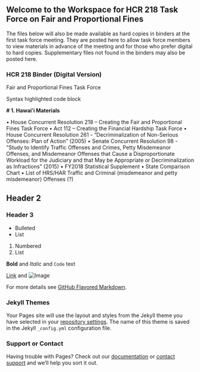 ## Welcome to the Workspace for HCR 218 Task Force on Fair and Proportional Fines

The files below will also be made available as hard copies in binders at the first task force meeting. They are posted here to allow task force members to view materials in advance of the meeting and for those who prefer digital to hard copies. Supplementary files not found in the binders may also be posted here.

### HCR 218 Binder (Digital Version)

Fair and Proportional Fines Task Force


Syntax highlighted code block

**# 1. Hawaiʻi Materials**

•	House Concurrent Resolution 218 – Creating the Fair and Proportional Fines Task Force
•	Act 112 – Creating the Financial Hardship Task Force
•	House Concurrent Resolution 261 - “Decriminalization of Non-Serious Offenses: Plan of Action” (2005)
•	Senate Concurrent Resolution 98 - “Study to Identify Traffic Offenses and Crimes, Petty Misdemeanor Offenses, and Misdemeanor Offenses that Cause a Disproportionate Workload for the Judiciary and that May be Appropriate or Decriminalization as Infractions” (2015)
•	FY2018 Statistical Supplement 
•	State Comparison Chart 
•	List of HRS/HAR Traffic and Criminal (misdemeanor and petty misdemeanor) Offenses (?)


## Header 2
### Header 3

- Bulleted
- List

1. Numbered
2. List

**Bold** and _Italic_ and `Code` text

[Link](url) and ![Image](src)


For more details see [GitHub Flavored Markdown](https://guides.github.com/features/mastering-markdown/).

### Jekyll Themes

Your Pages site will use the layout and styles from the Jekyll theme you have selected in your [repository settings](https://github.com/adamcohen3/SLH2019-HCR218-Task-Force/settings). The name of this theme is saved in the Jekyll `_config.yml` configuration file.

### Support or Contact

Having trouble with Pages? Check out our [documentation](https://help.github.com/categories/github-pages-basics/) or [contact support](https://github.com/contact) and we’ll help you sort it out.
